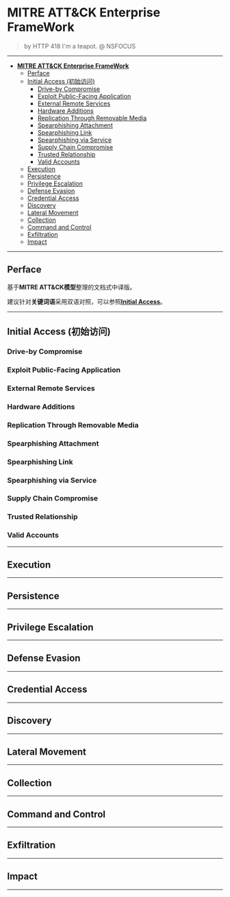 # **MITRE ATT&CK Enterprise FrameWork**

> by HTTP 418 I'm a teapot. @ NSFOCUS

***

<!-- TOC -->

- [**MITRE ATT&CK Enterprise FrameWork**](#mitre-attck-enterprise-framework)
  - [Perface](#perface)
  - [Initial Access (初始访问)](#initial-access-%e5%88%9d%e5%a7%8b%e8%ae%bf%e9%97%ae)
    - [Drive-by Compromise](#drive-by-compromise)
    - [Exploit Public-Facing Application](#exploit-public-facing-application)
    - [External Remote Services](#external-remote-services)
    - [Hardware Additions](#hardware-additions)
    - [Replication Through Removable Media](#replication-through-removable-media)
    - [Spearphishing Attachment](#spearphishing-attachment)
    - [Spearphishing Link](#spearphishing-link)
    - [Spearphishing via Service](#spearphishing-via-service)
    - [Supply Chain Compromise](#supply-chain-compromise)
    - [Trusted Relationship](#trusted-relationship)
    - [Valid Accounts](#valid-accounts)
  - [Execution](#execution)
  - [Persistence](#persistence)
  - [Privilege Escalation](#privilege-escalation)
  - [Defense Evasion](#defense-evasion)
  - [Credential Access](#credential-access)
  - [Discovery](#discovery)
  - [Lateral Movement](#lateral-movement)
  - [Collection](#collection)
  - [Command and Control](#command-and-control)
  - [Exfiltration](#exfiltration)
  - [Impact](#impact)

<!-- /TOC -->

***

## Perface

基于**MITRE ATT&CK模型**整理的文档式中译版。

建议针对**关键词语**采用双语对照，可以参照[**Initial Access**](#initial-access-%e5%88%9d%e5%a7%8b%e8%ae%bf%e9%97%ae)。

***

## Initial Access (初始访问)

### Drive-by Compromise

### Exploit Public-Facing Application

### External Remote Services

### Hardware Additions

### Replication Through Removable Media

### Spearphishing Attachment

### Spearphishing Link

### Spearphishing via Service

### Supply Chain Compromise

### Trusted Relationship

### Valid Accounts

***

## Execution

***

## Persistence

***

## Privilege Escalation

***

## Defense Evasion

***

## Credential Access

***

## Discovery

***

## Lateral Movement

***

## Collection

***

## Command and Control

***

## Exfiltration

***

## Impact

***


